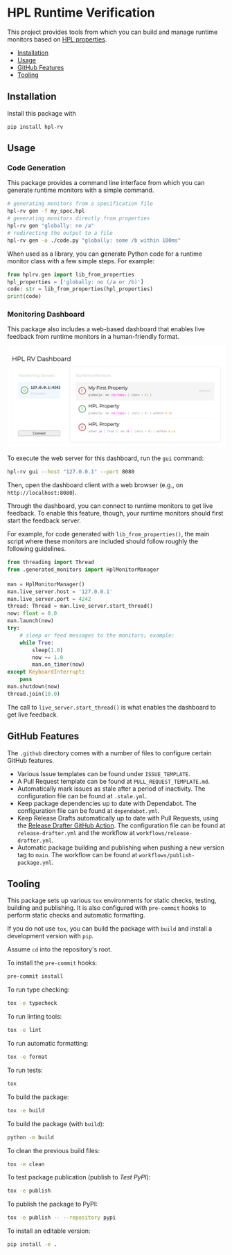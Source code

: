 # HPL Runtime Verification

This project provides tools from which you can build and manage runtime monitors based on [HPL properties](https://github.com/git-afsantos/hpl-specs/).

- [Installation](#installation)
- [Usage](#usage)
- [GitHub Features](#github-features)
- [Tooling](#tooling)

## Installation

Install this package with

```
pip install hpl-rv
```

## Usage

### Code Generation

This package provides a command line interface from which you can generate runtime monitors with a simple command.

```bash
# generating monitors from a specification file
hpl-rv gen -f my_spec.hpl
# generating monitors directly from properties
hpl-rv gen "globally: no /a"
# redirecting the output to a file
hpl-rv gen -o ./code.py "globally: some /b within 100ms"
```

When used as a library, you can generate Python code for a runtime monitor class with a few simple steps.
For example:

```python
from hplrv.gen import lib_from_properties
hpl_properties = ['globally: no (/a or /b)']
code: str = lib_from_properties(hpl_properties)
print(code)
```

### Monitoring Dashboard

This package also includes a web-based dashboard that enables live feedback from runtime monitors in a human-friendly format.

![Monitoring Dashboard](./docs/screenshot.png)

To execute the web server for this dashboard, run the `gui` command:

```bash
hpl-rv gui --host "127.0.0.1" --port 8080
```

Then, open the dashboard client with a web browser (e.g., on `http://localhost:8080`).

Through the dashboard, you can connect to runtime monitors to get live feedback.
To enable this feature, though, your runtime monitors should first start the feedback server.

For example, for code generated with `lib_from_properties()`, the main script where these monitors are included should follow roughly the following guidelines.

```py
from threading import Thread
from .generated_monitors import HplMonitorManager

man = HplMonitorManager()
man.live_server.host = '127.0.0.1'
man.live_server.port = 4242
thread: Thread = man.live_server.start_thread()
now: float = 0.0
man.launch(now)
try:
    # sleep or feed messages to the monitors; example:
    while True:
        sleep(1.0)
        now += 1.0
        man.on_timer(now)
except KeyboardInterrupt:
    pass
man.shutdown(now)
thread.join(10.0)
```

The call to `live_server.start_thread()` is what enables the dashboard to get live feedback.

## GitHub Features

The `.github` directory comes with a number of files to configure certain GitHub features.

- Various Issue templates can be found under `ISSUE_TEMPLATE`.
- A Pull Request template can be found at `PULL_REQUEST_TEMPLATE.md`.
- Automatically mark issues as stale after a period of inactivity. The configuration file can be found at `.stale.yml`.
- Keep package dependencies up to date with Dependabot. The configuration file can be found at `dependabot.yml`.
- Keep Release Drafts automatically up to date with Pull Requests, using the [Release Drafter GitHub Action](https://github.com/marketplace/actions/release-drafter). The configuration file can be found at `release-drafter.yml` and the workflow at `workflows/release-drafter.yml`.
- Automatic package building and publishing when pushing a new version tag to `main`. The workflow can be found at `workflows/publish-package.yml`.

## Tooling

This package sets up various `tox` environments for static checks, testing, building and publishing.
It is also configured with `pre-commit` hooks to perform static checks and automatic formatting.

If you do not use `tox`, you can build the package with `build` and install a development version with `pip`.

Assume `cd` into the repository's root.

To install the `pre-commit` hooks:

```bash
pre-commit install
```

To run type checking:

```bash
tox -e typecheck
```

To run linting tools:

```bash
tox -e lint
```

To run automatic formatting:

```bash
tox -e format
```

To run tests:

```bash
tox
```

To build the package:

```bash
tox -e build
```

To build the package (with `build`):

```bash
python -m build
```

To clean the previous build files:

```bash
tox -e clean
```

To test package publication (publish to *Test PyPI*):

```bash
tox -e publish
```

To publish the package to PyPI:

```bash
tox -e publish -- --repository pypi
```

To install an editable version:

```bash
pip install -e .
```
